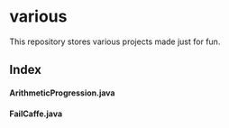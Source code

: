 # various

This repository stores various projects made just for fun.


## Index

#### ArithmeticProgression.java

#### FailCaffe.java
